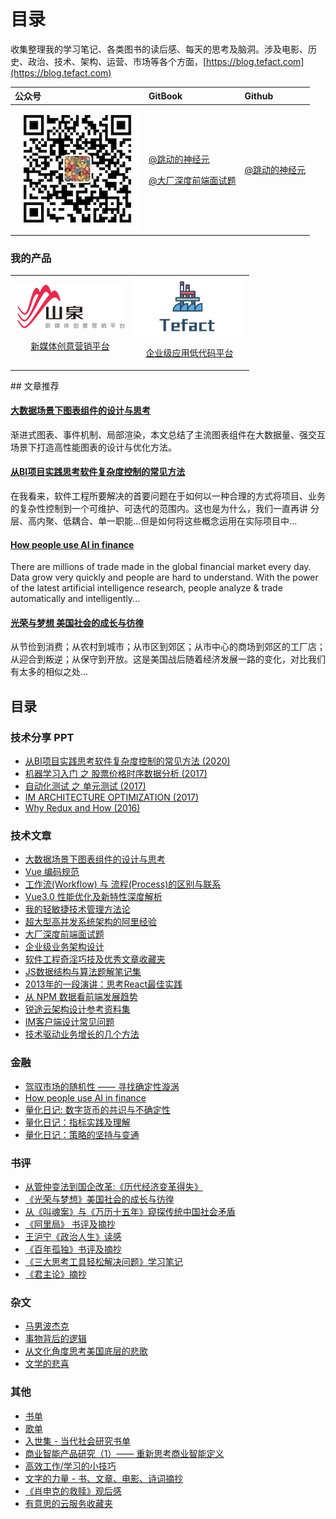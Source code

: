 # 目录

收集整理我的学习笔记、各类图书的读后感、每天的思考及脑洞。涉及电影、历史、政治、技术、架构、运营、市场等各个方面，[https://blog.tefact.com](https://blog.tefact.com)

<table>
  <thead>
    <tr>
      <th style="text-align:left">&#x516C;&#x4F17;&#x53F7;</th>
      <th style="text-align:left">GitBook</th>
      <th style="text-align:left">Github</th>
    </tr>
  </thead>
  <tbody>
    <tr>
      <td style="text-align:left">
        <img src=".gitbook/assets/wechat_o.jpg" alt="pic" />
      </td>
      <td style="text-align:left">
        <p><a href="https://blog.tefact.com">@&#x8DF3;&#x52A8;&#x7684;&#x795E;&#x7ECF;&#x5143;</a> 
        </p>
        <p><a href="https://interview.tefact.com/">@&#x5927;&#x5382;&#x6DF1;&#x5EA6;&#x524D;&#x7AEF;&#x9762;&#x8BD5;&#x9898;</a>
        </p>
      </td>
      <td style="text-align:left"><a href="https://github.com/georgezouq/blog">@&#x8DF3;&#x52A8;&#x7684;&#x795E;&#x7ECF;&#x5143;</a>
      </td>
    </tr>
  </tbody>
</table>

### 我的产品

<table>
    <tbody>
        <tr>
          <td style="text-align:center">
            <img src="./images/sq.png" alt="pic" />
            <p><a href="https://sq.tefact.com/">新媒体创意营销平台</a></p>
          </td>
          <td style="text-align:center">
            <img src="./images/tefact.png" alt="pic" width="177" />
            <p><a href="https://github.com/Tefact/tefact-saas">企业级应用低代码平台</a></a>
            </p>
          </td>
        </tr>
    </tbody>
</table>
## 文章推荐

#### [大数据场景下图表组件的设计与思考](ji-shu-wen-zhang/da-shu-ju-chang-jing-xia-tu-biao-zu-jian-de-she-ji-yu-si-kao.md)

渐进式图表、事件机制、局部渲染，本文总结了主流图表组件在大数据量、强交互场景下打造高性能图表的设计与优化方法。

#### [从BI项⽬实践思考软件复杂度控制的常⻅⽅法](https://github.com/georgezouq/blog/tree/e735e5140d2f9df05e543376fcf388e8b14fdda6/技术文章/从BI项目实践思考软件复杂度控制的常见方法.pdf)

在我看来，软件工程所要解决的首要问题在于如何以一种合理的方式将项目、业务的复杂性控制到一个可维护、可迭代的范围内。这也是为什么，我们一直再讲 分层、高内聚、低耦合、单一职能...但是如何将这些概念运用在实际项目中...

#### [How people use AI in finance](https://github.com/georgezouq/awesome-ai-in-finance)

There are millions of trade made in the global financial market every day. Data grow very quickly and people are hard to understand. With the power of the latest artificial intelligence research, people analyze & trade automatically and intelligently...

#### [光荣与梦想 美国社会的成长与彷徨](shu-ping-ying-ping/guang-rong-yu-meng-xiang.md)

从节俭到消费；从农村到城市；从市区到郊区；从市中心的商场到郊区的工厂店；从迎合到叛逆；从保守到开放。这是美国战后随着经济发展一路的变化，对比我们有太多的相似之处...

## 目录

### 技术分享 PPT

* [从BI项⽬实践思考软件复杂度控制的常⻅⽅法 \(2020\)](https://github.com/georgezouq/blog/tree/e735e5140d2f9df05e543376fcf388e8b14fdda6/技术文章/从BI项目实践思考软件复杂度控制的常见方法.pdf)
* [机器学习入门 之 股票价格时序数据分析 \(2017\)](https://slides.com/georgezou/title-text)
* [自动化测试 之 单元测试 \(2017\)](https://slides.com/georgezou/unit-test)
* [IM ARCHITECTURE OPTIMIZATION \(2017\)](https://slides.com/georgezou/deck)
* [Why Redux and How \(2016\)](https://slides.com/georgezou/why-redux)

### 技术文章

* [大数据场景下图表组件的设计与思考](ji-shu-wen-zhang/da-shu-ju-chang-jing-xia-tu-biao-zu-jian-de-she-ji-yu-si-kao.md)
* [Vue 编码规范](ji-shu-wen-zhang/vue-bian-ma-gui-fan.md)
* [工作流\(Workflow\) 与 流程\(Process\)的区别与联系](https://juejin.im/post/5efe7bab6fb9a07e9608bf8e)
* [Vue3.0 性能优化及新特性深度解析](https://juejin.im/post/5ef576605188252e5c575645)
* [我的轻敏捷技术管理方法论](ji-shu-wen-zhang/wo-de-qing-min-jie-ji-shu-guan-li-fang-fa-lun.md)
* [超大型高并发系统架构的阿里经验](ji-shu-wen-zhang/chao-da-xing-gao-bing-fa-xi-tong-jia-gou-deali-jing-yan.md)
* [大厂深度前端面试题](https://interview.tefact.com/)
* [企业级业务架构设计](shu-ping-ying-ping/qi-ye-ji-ye-wu-jia-gou.md)
* [软件工程奇淫巧技及优秀文章收藏夹](ji-shu-wen-zhang/ruan-jian-gong-cheng-qi-yin-qiao-ji-ji-you-xiu-wen-zhang-shou-cang-jia.md)
* [JS数据结构与算法题解笔记集](ji-shu-wen-zhang/js-shu-ju-jie-gou-yu-suan-fa-ti-jie-bi-ji-ji.md)
* [2013年的一段演讲：思考React最佳实践](ji-shu-wen-zhang/si-kao-react-zui-jia-shi-jian.md)
* [从 NPM 数据看前端发展趋势](ji-shu-wen-zhang/cong-npm-shu-ju-kan-qian-duan-de-fa-zhan-qu-shi.md)
* [锐途云架构设计参考资料集](ji-shu-wen-zhang/rui-tu-yun-jia-gou-she-ji-can-kao-zi-liao-ji.md)
* [IM客户端设计常见问题](ji-shu-wen-zhang/im-ke-hu-duan-she-ji-chang-jian-wen-ti.md)
* [技术驱动业务增长的几个方法](ji-shu-wen-zhang/ji-shu-qu-dong-ye-wu-zeng-chang-de-ji-ge-fang-fa.md)

### 金融

* [驾驭市场的随机性 —— 寻找确定性漩涡](jin-rong-liang-hua/hun-dun-li-lun-yu-jin-rong-shi-chang-xun-zhao-que-ding-xing-xuan-wo.md)
* [How people use AI in finance](https://github.com/georgezouq/awesome-ai-in-finance)
* [量化日记: 数字货币的共识与不确定性](jin-rong-liang-hua/liang-hua-ri-ji-20180814.md)
* [量化日记：指标实践及理解](jin-rong-liang-hua/liang-hua-ri-ji-20180811.md)
* [量化日记：策略的坚持与变通](jin-rong-liang-hua/liang-hua-ri-ji-20180802.md)

### 书评

* [从管仲变法到国企改革:《历代经济变革得失》](shu-ping-ying-ping/cong-guan-zhong-bian-fa-dao-guo-qi-gai-ge-li-dai-jing-ji-bian-ge-de-shi.md)
* [《光荣与梦想》美国社会的成长与彷徨](shu-ping-ying-ping/guang-rong-yu-meng-xiang.md)
* [从《叫魂案》与《万历十五年》窥探传统中国社会矛盾](za-wen/mingqing.md)
* [《阿里局》 书评及摘抄](shu-ping-ying-ping/a-li-ju.md)
* [王沪宁《政治人生》读感](shu-ping-ying-ping/politicallife.md)
* [《百年孤独》书评及摘抄](shu-ping-ying-ping/cienanosdesoledad.md)
* [《三大思考工具轻松解决问题》学习笔记](shu-ping-ying-ping/san-da-si-kao-gong-ju-qing-song-jie-jue-wen-ti.md)
* [《君主论》摘抄](shu-ping-ying-ping/jun-zhu-lun.md)

### 杂文

* [马男波杰克](shu-ping-ying-ping/ma-nan-bo-jie-ke.md)
* [事物背后的逻辑](za-wen/shi-wu-bei-hou-de-luo-ji.md)
* [从文化角度思考美国底层的悲歌](za-wen/cong-wen-hua-jiao-du-si-kao-mei-guo-di-ceng-de-bei-ge.md)
* [文学的悲喜](za-wen/wen-xue-de-bei-xi.md)

### 其他

* [书单](shu-dan.md)
* [歌单](qi-ta/songlist.md)
* [入世集 - 当代社会研究书单](shu-ping-ying-ping/ru-shi-ji.md)
* [商业智能产品研究（1）—— 重新思考商业智能定义](./)
* [高效工作/学习的小技巧](za-wen/gao-xiao-neng-de-xiao-ji-qiao.md)
* [文字的力量 - 书、文章、电影、诗词摘抄](qi-ta/thepowerofwords.md)
* [《肖申克的救赎》观后感](shu-ping-ying-ping/xiao-shen-ke-de-jiu-shu.md)
* [有意思的云服务收藏夹](qi-ta/cloudservices.md)


